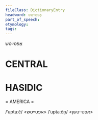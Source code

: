 ```yaml
---
fileClass: DictionaryEntry
headword: אָפּטײַטש
part_of_speech: 
etymology: 
tags: 
---
```

אָפּטײַטש

CENTRAL
========

HASIDIC
=======
= AMERICA = 

/ˈuptaːč/ <אפטייטש>
/ˈuptaːčn̩/ <אפטייטשן>